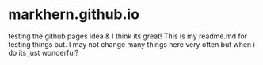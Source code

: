 # markhern.github.io
testing the github pages idea & I think its great!
This is my readme.md for testing things out. I may not change many things here very often but when i do its just wonderful?
